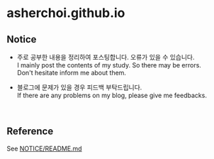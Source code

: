 # asherchoi.github.io

## Notice

- 주로 공부한 내용을 정리하여 포스팅합니다. 오류가 있을 수 있습니다.  
I mainly post the contents of my study. So there may be errors.  
Don't hesitate inform me about them.

- 블로그에 문제가 있을 경우 피드백 부탁드립니다.  
If there are any problems on my blog, please give me feedbacks.
<br>

## Reference

See [NOTICE/README.md](https://github.com/asherchoi/asherchoi.github.io/blob/master/NOTICE/README.md)
